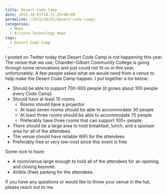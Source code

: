 ```yaml
---
title: Desert Code Camp
date: 2015-10-01T10:21:25+00:00
permalink: /2015/10/01/desert-code-camp/
categories:
  - News
  - Arizona Technology News
tags:
  - Desert Code Camp
---
```

I posted on Twitter today that Desert Code Camp is not happening this year.  The venue that we use, Chandler-Gilbert Community College is going through some renovations and just could not fit us in this year, unfortunately.  A few people asked what we would need from a venue to help make the Desert Code Camp happen.  I put together a list below:

* Should be able to support 700-900 people (it grows about 100 people every Code Camp)
* Should have at least 15 rooms
  * Rooms should have a projector
  * At least seven rooms should be able to accommodate 30 people
  * At least three rooms should be able to accommodate 75 people
  * Preferably have three rooms that can support 100+ people.
* There should be a large area to host breakfast, lunch, and a sponsor area for all of the attendees
* The venue should have reliable WiFi for the attendees
* Preferably free or very low-cost since this event is free

Some nice to have:

* A room/venue large enough to hold all of the attendees for an opening and closing keynote.
* Amble (free) parking for the attendees.

If you have any questions or would like to throw your venue in the hat, please reach out to me.
